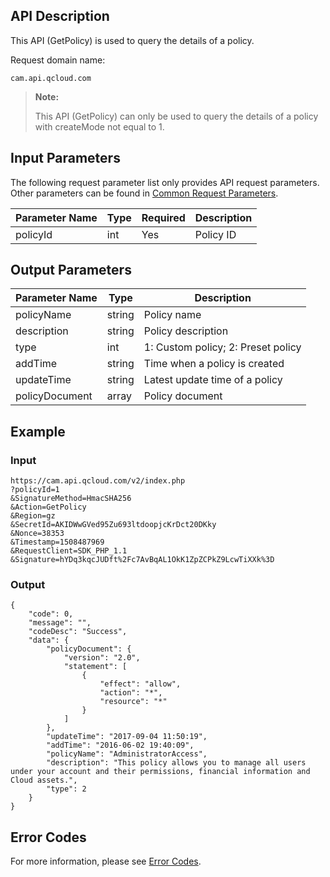 ## API Description

This API (GetPolicy) is used to query the details of a policy.

Request domain name:

  ```
cam.api.qcloud.com
  ```

> **Note:**
>
>This API (GetPolicy) can only be used to query the details of a policy with createMode not equal to 1.

## Input Parameters 

The following request parameter list only provides API request parameters. Other parameters can be found in [Common Request Parameters](https://cloud.tencent.com/document/api/213/6976).

| Parameter Name | Type | Required | Description |
| -------- | ---- | ---- | ------- |
| policyId | int | Yes | Policy ID |

## Output Parameters

| Parameter Name | Type | Description |
| -------------- | ------ | ------------------------ |
| policyName | string | Policy name |
| description | string | Policy description |
| type | int | 1: Custom policy; 2: Preset policy |
| addTime | string | Time when a policy is created |
| updateTime | string | Latest update time of a policy |
| policyDocument | array | Policy document |

## Example

### Input

```
https://cam.api.qcloud.com/v2/index.php
?policyId=1
&SignatureMethod=HmacSHA256
&Action=GetPolicy
&Region=gz
&SecretId=AKIDWwGVed95Zu693ltdoopjcKrDct20DKky
&Nonce=38353
&Timestamp=1508487969
&RequestClient=SDK_PHP_1.1
&Signature=hYDq3kqcJUDft%2Fc7AvBqAL1OkK1ZpZCPkZ9LcwTiXXk%3D
```

### Output

```
{
    "code": 0,
    "message": "",
    "codeDesc": "Success",
    "data": {
        "policyDocument": {
            "version": "2.0",
            "statement": [
                {
                    "effect": "allow",
                    "action": "*",
                    "resource": "*"
                }
            ]
        },
        "updateTime": "2017-09-04 11:50:19",
        "addTime": "2016-06-02 19:40:09",
        "policyName": "AdministratorAccess",
        "description": "This policy allows you to manage all users under your account and their permissions, financial information and Cloud assets.",
        "type": 2
    }
}
```

## Error Codes

For more information, please see [Error Codes](https://cloud.tencent.com/document/product/598/13884).

